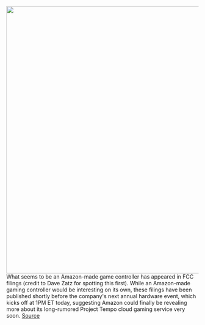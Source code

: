 <img src='https://cdn.vox-cdn.com/thumbor/EEnbeBDMVdYPnnQs6-UeQ2E9t5Y=/0x0:2040x1360/1200x800/filters:focal(857x517:1183x843)/cdn.vox-cdn.com/uploads/chorus_image/image/67462744/acastro_190920_1777_amazon_0003.0.0.jpg' width='700px' /><br/>
What seems to be an Amazon-made game controller has appeared in FCC filings (credit to Dave Zatz for spotting this first). While an Amazon-made gaming controller would be interesting on its own, these filings have been published shortly before the company's next annual hardware event, which kicks off at 1PM ET today, suggesting Amazon could finally be revealing more about its long-rumored Project Tempo cloud gaming service very soon.
<a href='https://www.theverge.com/2020/9/24/21454354/amazon-wireless-game-controller-fcc-filings-project-tempo-hardware-event'> Source <a/>